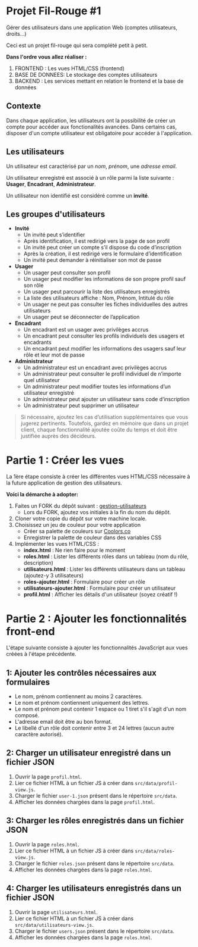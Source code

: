 # Projet Fil-Rouge #1

Gérer des utilisateurs dans une application Web (comptes utilisateurs, droits...)

Ceci est un projet fil-rouge qui sera complété petit à petit.

**Dans l'ordre vous allez réaliser :**

1. FRONTEND : Les vues HTML/CSS (frontend)
2. BASE DE DONNEES: Le stockage des comptes utilisateurs
3. BACKEND : Les services mettant en relation le frontend et la base de données 

## Contexte 

Dans chaque application, les utilisateurs ont la possibilité de créer un compte pour accéder aux  fonctionalités avancées. Dans certains cas, disposer d'un compte utilisateur est obligatoire pour accéder à l'application.

## Les utilisateurs 

Un utilisateur est caractérisé par un *nom*, *prénom*, une *adresse email*.

Un utilisateur enregistré est associé à un rôle parmi la liste suivante : **Usager**, **Encadrant**, **Administrateur**.

Un utilisateur non identifié est considéré comme un **invité**.

## Les groupes d'utilisateurs

- **Invité**
    - Un invité peut s’identifier
    - Après identification, il est redirigé vers la page de son profil
    - Un invité peut créer un compte s’il dispose du code d’inscription
    - Après la création, il est redirigé vers le formulaire d’identification
    - Un invité peut demander à réinitialiser son mot de passe
- **Usager**
    - Un usager peut consulter son profil
    - Un usager peut modifier les informations de son propre profil sauf son rôle
    - Un usager peut parcourir la liste des utilisateurs enregistrés
    - La liste des utilisateurs affiche : Nom, Prénom, Intitulé du rôle
    - Un usager ne peut pas consulter les fiches individuelles des autres utilisateurs
    - Un usager peut se déconnecter de l’application
- **Encadrant**
    - Un encadrant est un usager avec privilèges accrus
    - Un encadrant peut consulter les profils individuels des usagers et encadrants
    - Un encadrant peut modifier les informations des usagers sauf leur rôle et leur mot de passe
- **Administrateur**
    - Un administrateur est un encadrant avec privilèges accrus
    - Un administrateur peut consulter le profil individuel de n’importe quel utilisateur
    - Un administrateur peut modifier toutes les informations d’un utilisateur enregistré
    - Un administrateur peut ajouter un utilisateur sans code d’inscription
    - Un administrateur peut supprimer un utilisateur
    
> Si nécessaire, ajoutez les cas d’utilisation supplémentaires que vous jugerez pertinents. Toutefois, gardez en mémoire que dans un projet client, chaque fonctionnalité ajoutée coûte du temps et doit être justifiée auprès des décideurs.

# Partie 1 : Créer les vues 

La 1ère étape consiste à créer les différentes vues HTML/CSS nécessaire à la future application de gestion des utilisateurs.

**Voici la démarche à adopter:**

1. Faites un FORK du dépôt suivant :  [gestion-utilisateurs](https://github.com/mdevoldere/gestion-utilisateurs-2503)
    - Lors du FORK, ajoutez vos initiales à la fin du nom du dépôt.
2. Cloner votre copie du dépôt sur votre machine locale.
3. Choisissez un jeu de couleur pour votre application
    - Créer sa palette de couleurs sur [Coolors.co](https://coolors.co)
    - Enregistrer la palette de couleur dans des variables CSS
4. Implémenter les vues HTML/CSS : 
    - **index.html** : Ne rien faire pour le moment
    - **roles.html** : Lister les différents rôles dans un tableau (nom du rôle, description)
    - **utilisateurs.html** : Lister les différents utilisateurs dans un tableau (ajoutez-y 3 utilisateurs)
    - **roles-ajouter.html** : Formulaire pour créer un rôle
    - **utilisateurs-ajouter.html** : Formulaire pour créer un utilisateur
    - **profil.html** : Afficher les détails d'un utilisateur (soyez créatif !)


# Partie 2 : Ajouter les fonctionnalités front-end

L'étape suivante consiste à ajouter les fonctionnalités JavaScript aux vues créées à l'étape précédente.

## 1: Ajouter les contrôles nécessaires aux formulaires

- Le nom, prénom contiennent au moins 2 caractères.
- Le nom et prénom contiennent uniquement des lettres.
- Le nom et prénom peut contenir 1 espace ou 1 tiret s'il s'agit d'un nom composé.
- L'adresse email doit être au bon format.
- Le libellé d'un rôle doit contenir entre 3 et 24 lettres (aucun autre caractère autorisé).

## 2: Charger un utilisateur enregistré dans un fichier JSON

1. Ouvrir la page `profil.html`.
2. Lier ce fichier HTML à un fichier JS à créer dans `src/data/profil-view.js`.
3. Charger le fichier `user-1.json` présent dans le répertoire `src/data`.
4. Afficher les données chargées dans la page `profil.html`.

## 3: Charger les rôles enregistrés dans un fichier JSON

1. Ouvrir la page `roles.html`.
2. Lier ce fichier HTML à un fichier JS à créer dans `src/data/roles-view.js`.
3. Charger le fichier `roles.json` présent dans le répertoire `src/data`.
4. Afficher les données chargées dans la page `roles.html`.

## 4: Charger les utilisateurs enregistrés dans un fichier JSON

1. Ouvrir la page `utilisateurs.html`.
2. Lier ce fichier HTML à un fichier JS à créer dans `src/data/utilisateurs-view.js`.
3. Charger le fichier `users.json` présent dans le répertoire `src/data`.
4. Afficher les données chargées dans la page `roles.html`.

